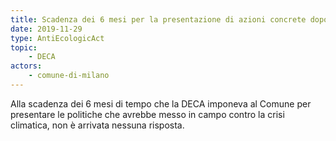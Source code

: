 ```yaml
---
title: Scadenza dei 6 mesi per la presentazione di azioni concrete dopo la DECA
date: 2019-11-29
type: AntiEcologicAct
topic:
    - DECA
actors:
    - comune-di-milano
---
```


Alla scadenza dei 6 mesi di tempo che la DECA imponeva al Comune per presentare le politiche che avrebbe messo in campo contro la crisi climatica, non è arrivata nessuna risposta.

